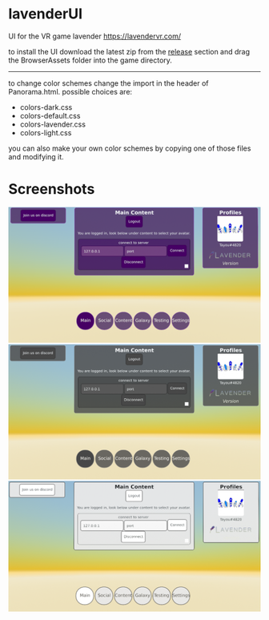 # lavenderUI
UI for the VR game lavender https://lavendervr.com/

to install the UI download the latest zip from the [release](https://github.com/SupraLP/lavenderUI/releases "release") section and drag the BrowserAssets folder into the game directory.

---
to change color schemes change the import in the header of Panorama.html.
possible choices are:
- colors-dark.css
- colors-default.css
- colors-lavender.css
- colors-light.css

you can also make your own color schemes by copying one of those files and modifying it.

# Screenshots

![screenshot](https://github.com/SupraLP/lavenderUI/blob/master/pictures/screenshot%202019-08-03%20162046.png)
![screenshot](https://github.com/SupraLP/lavenderUI/blob/master/pictures/screenshot%202019-08-03%20165131.png)
![screenshot](https://github.com/SupraLP/lavenderUI/blob/master/pictures/screenshot%202019-08-03%20165205.png)
